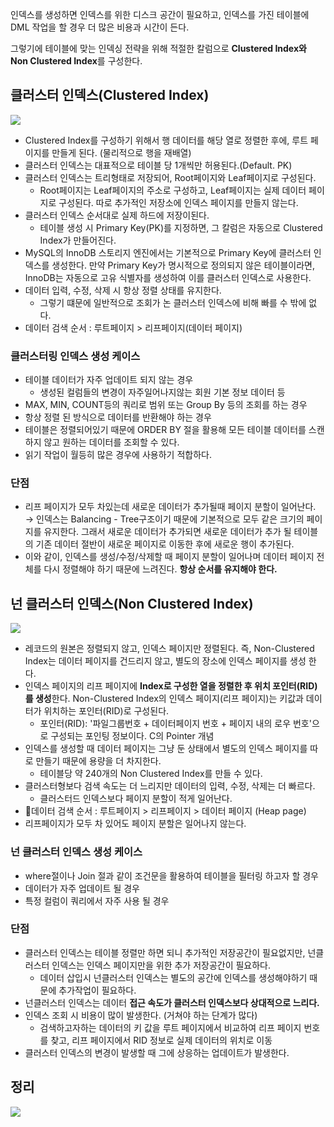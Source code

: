 인덱스를 생성하면 인덱스를 위한 디스크 공간이 필요하고, 인덱스를 가진 테이블에 DML 작업을 할 경우 더 많은 비용과 시간이 든다.

그렇기에 테이블에 맞는 인덱싱 전략을 위해 적절한 칼럼으로 **Clustered Index와 Non Clustered Index**를 구성한다.

## 클러스터 인덱스(Clustered Index)
![](https://velog.velcdn.com/images/sweet_sumin/post/6c154ac2-71bd-4316-a998-7c7c29157d27/image.png)

- Clustered Index를 구성하기 위해서 행 데이터를 해당 열로 정렬한 후에, 루트 페이지를 만들게 된다. (물리적으로 행을 재배열)
- 클러스터 인덱스는 대표적으로 테이블 당 1개씩만 허용된다.(Default. PK)
- 클러스터 인덱스는 트리형태로 저장되어, Root페이지와 Leaf페이지로 구성된다.
  - Root페이지는 Leaf페이지의 주소로 구성하고, Leaf페이지는 실제 데이터 페이지로 구성된다. 따로 추가적인 저장소에 인덱스 페이지를 만들지 않는다.
- 클러스터 인덱스 순서대로 실제 하드에 저장이된다.
  - 테이블 생성 시 Primary Key(PK)를 지정하면, 그 칼럼은 자동으로 Clustered Index가 만들어진다.
- MySQL의 InnoDB 스토리지 엔진에서는 기본적으로 Primary Key에 클러스터 인덱스를 생성한다. 
만약 Primary Key가 명시적으로 정의되지 않은 테이블이라면, InnoDB는 자동으로 고유 식별자를 생성하여 이를 클러스터 인덱스로 사용한다.
- 데이터 입력, 수정, 삭제 시 항상 정렬 상태를 유지한다.
  - 그렇기 떄문에 일반적으로 조회가 논 클러스터 인덱스에 비해 빠를 수 밖에 없다.
- 데이터 검색 순서 : 루트페이지 > 리프페이지(데이터 페이지)

### 클러스터링 인덱스 생성 케이스
- 테이블 데이터가 자주 업데이트 되지 않는 경우
  - 생성된 컬럼들의 변경이 자주일어나지않는 회원 기본 정보 데이터 등
- MAX, MIN, COUNT등의 쿼리로 범위 또는 Group By 등의 조회를 하는 경우
- 항상 정렬 된 방식으로 데이터를 반환해야 하는 경우
- 테이블은 정렬되어있기 때문에 ORDER BY 절을 활용해 모든 테이블 데이터를 스캔하지 않고 원하는 데이터를 조회할 수 있다.
- 읽기 작업이 월등히 많은 경우에 사용하기 적합하다. 

### 단점
- 리프 페이지가 모두 차있는데 새로운 데이터가 추가될때 페이지 분할이 일어난다.
→ 인덱스는 Balancing - Tree구조이기 때문에 기본적으로 모두 같은 크기의 페이지를 유지한다. 그래서 새로운 데이터가 추가되면 새로운 데이터가 추가 될 테이블의 기존 데이터 절반이 새로운 페이지로 이동한 후에 새로운 행이 추가된다.
- 이와 같이, 인덱스를 생성/수정/삭제할 때 페이지 분할이 일어나며 데이터 페이지 전체를 다시 정렬해야 하기 때문에 느려진다. **항상 순서를 유지해야 한다.**

## 넌 클러스터 인덱스(Non Clustered Index)
![](https://velog.velcdn.com/images/sweet_sumin/post/15847837-1d48-4369-8244-303d4596940a/image.png)

- 레코드의 원본은 정렬되지 않고, 인덱스 페이지만 정렬된다. 즉, Non-Clustered Index는 데이터 페이지를 건드리지 않고, 별도의 장소에 인덱스 페이지를 생성
한다.
- 인덱스 페이지의 리프 페이지에 **Index로 구성한 열을 정렬한 후 위치 포인터(RID)를 생성**한다. Non-Clustered Index의 인덱스 페이지(리프 페이지)는 키값과 데이터가 위치하는 포인터(RID)로 구성된다.
  - 포인터(RID): '파일그룹번호 + 데이터페이지 번호 + 페이지 내의 로우 번호'으로 구성되는 포인팅 정보이다. C의 Pointer 개념
- 인덱스를 생성할 때 데이터 페이지는 그냥 둔 상태에서 별도의 인덱스 페이지를 따로 만들기 때문에 용량을 더 차지한다.
  - 테이블당 약 240개의 Non Clustered Index를 만들 수 있다.
- 클러스터형보다 검색 속도는 더 느리지만 데이터의 입력, 수정, 삭제는 더 빠르다.
  - 클러스터드 인덱스보다 페이지 분할이 적게 일어난다.
- 🌟데이터 검색 순서 : 루트페이지 > 리프페이지 > 데이터 페이지 (Heap page)
- 리프페이지가 모두 차 있어도 페이지 분할은 일어나지 않는다.

### 넌 클러스터 인덱스 생성 케이스
- where절이나 Join 절과 같이 조건문을 활용하여 테이블을 필터링 하고자 할 경우
- 데이터가 자주 업데이트 될 경우
- 특정 컬럼이 쿼리에서 자주 사용 될 경우

### 단점
- 클러스터 인덱스는 테이블 정렬만 하면 되니 추가적인 저장공간이 필요없지만, 넌클러스터 인덱스는 인덱스 페이지만을 위한 추가 저장공간이 필요하다.
  - 데이터 삽입시 넌클러스터 인덱스는 별도의 공간에 인덱스를 생성해야하기 때문에 추가작업이 필요하다.
- 넌클러스터 인덱스는 데이터 **접근 속도가 클러스터 인덱스보다 상대적으로 느리다.**
- 인덱스 조회 시 비용이 많이 발생한다. (거쳐야 하는 단계가 많다)
  - 검색하고자하는 데이터의 키 값을 루트 페이지에서 비교하여 리프 페이지 번호를 찾고, 리프 페이지에서 RID 정보로 실제 데이터의 위치로 이동
- 클러스터 인덱스의 변경이 발생할 때 그에 상응하는 업데이트가 발생한다.

## 정리
![](https://velog.velcdn.com/images/sweet_sumin/post/e5a278c1-4efd-4dd7-9809-82bbb84c451d/image.png)
